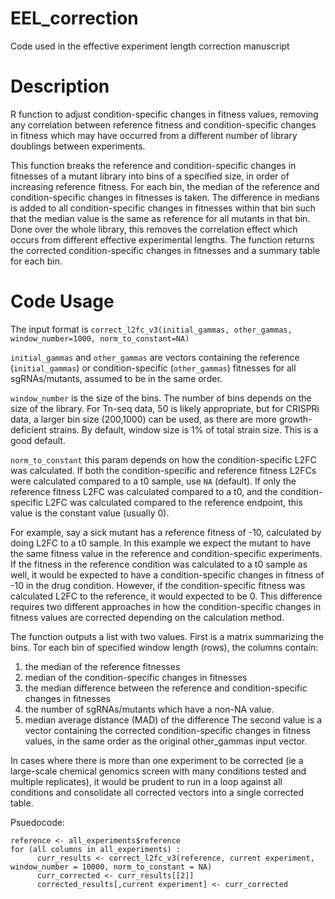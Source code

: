 # EEL_correction
Code used in the effective experiment length correction manuscript

# Description 
R function to adjust condition-specific changes in fitness values, removing any correlation between reference fitness and condition-specific changes in fitness which may have occurred from a different number of library doublings between experiments.

This function breaks the reference and condition-specific changes in fitnesses of a mutant library into bins of a specified size, in order of increasing reference fitness. For each bin, the median of the reference and condition-specific changes in fitnesses is taken. The difference in medians is added to all condition-specific changes in fitnesses within that bin such that the median value is the same as reference for all mutants in that bin. Done over the whole library, this removes the correlation effect which occurs from different effective experimental lengths. The function returns the corrected condition-specific changes in fitnesses and a summary table for each bin.

# Code Usage
The input format is ```correct_l2fc_v3(initial_gammas, other_gammas, window_number=1000, norm_to_constant=NA)```

```initial_gammas``` and ```other_gammas``` are vectors containing the reference (```initial_gammas```) or condition-specific (```other_gammas```) fitnesses for all sgRNAs/mutants, assumed to be in the same order.

```window_number``` is the size of the bins. The number of bins depends on the size of the library. For Tn-seq data, 50 is likely appropriate, but for CRISPRi data, a larger bin size (200,1000) can be used, as there are more growth-deficient strains. By default, window size is 1% of total strain size. This is a good default.

```norm_to_constant``` this param depends on how the condition-specific L2FC was calculated. If both the condition-specific and reference fitness L2FCs were calculated compared to a t0 sample, use ```NA``` (default). If only the reference fitness L2FC was calculated compared to a t0, and the condition-specific L2FC was calculated compared to the reference endpoint, this value is the constant value (usually 0). 

For example, say a sick mutant has a reference fitness of -10, calculated by doing L2FC to a t0 sample. In this example we expect the mutant to have the same fitness value in the reference and condition-specific experiments. If the fitness in the reference condition was calculated to a t0 sample as well, it would be expected to have a condition-specific changes in fitness of -10 in the drug condition. However, if the condition-specific fitness was calculated L2FC to the reference, it would expected to be 0. This difference requires two different approaches in how the condition-specific changes in fitness values are corrected depending on the calculation method.

The function outputs a list with two values. First is a matrix summarizing the bins. Tor each bin of specified window length (rows), the columns contain:
1. the median of the reference fitnesses 
2. median of the condition-specific changes in fitnesses
3. the median difference between the reference and condition-specific changes in fitnesses 
4. the number of sgRNAs/mutants which have a non-NA value.
5. median average distance (MAD) of the difference
The second value is a vector containing the corrected condition-specific changes in fitness values, in the same order as the original other_gammas input vector.

In cases where there is more than one experiment to be corrected (ie a large-scale chemical genomics screen with many conditions tested and multiple replicates), it would be prudent to run in a loop against all conditions and consolidate all corrected vectors into a single corrected table.

Psuedocode:
```all_experiments <- read.csv("allexperimentsfitnesses.csv") 
reference <- all_experiments$reference
for (all columns in all_experiments) :
      curr_results <- correct_l2fc_v3(reference, current experiment, window_number = 10000, norm_to_constant = NA)
      curr_corrected <- curr_results[[2]]
      corrected_results[,current experiment] <- curr_corrected

